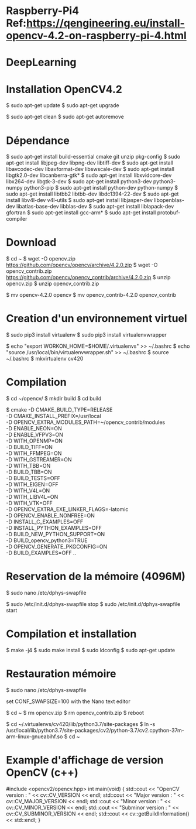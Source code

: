 # Raspberry-Pi4   Ref:https://qengineering.eu/install-opencv-4.2-on-raspberry-pi-4.html

# DeepLearning
# Installation OpenCV4.2

$ sudo apt-get update
$ sudo apt-get upgrade

$ sudo apt-get clean
$ sudo apt-get autoremove

# Dépendance


$ sudo apt-get install build-essential cmake git unzip pkg-config
$ sudo apt-get install libjpeg-dev libpng-dev libtiff-dev
$ sudo apt-get install libavcodec-dev libavformat-dev libswscale-dev
$ sudo apt-get install libgtk2.0-dev libcanberra-gtk*
$ sudo apt-get install libxvidcore-dev libx264-dev libgtk-3-dev
$ sudo apt-get install python3-dev python3-numpy python3-pip
$ sudo apt-get install python-dev python-numpy
$ sudo apt-get install libtbb2 libtbb-dev libdc1394-22-dev
$ sudo apt-get install libv4l-dev v4l-utils
$ sudo apt-get install libjasper-dev libopenblas-dev libatlas-base-dev libblas-dev
$ sudo apt-get install liblapack-dev gfortran
$ sudo apt-get install gcc-arm*
$ sudo apt-get install protobuf-compiler

# Download

$ cd ~
$ wget -O opencv.zip https://github.com/opencv/opencv/archive/4.2.0.zip
$ wget -O opencv_contrib.zip https://github.com/opencv/opencv_contrib/archive/4.2.0.zip
$ unzip opencv.zip
$ unzip opencv_contrib.zip


$ mv opencv-4.2.0 opencv
$ mv opencv_contrib-4.2.0 opencv_contrib

# Creation d'un environnement virtuel
$ sudo pip3 install virtualenv
$ sudo pip3 install virtualenvwrapper


$ echo "export WORKON_HOME=$HOME/.virtualenvs" >> ~/.bashrc
$ echo "source /usr/local/bin/virtualenvwrapper.sh" >> ~/.bashrc
$ source ~/.bashrc
$ mkvirtualenv cv420

# Compilation 
$ cd ~/opencv/
$ mkdir build
$ cd build


$ cmake -D CMAKE_BUILD_TYPE=RELEASE \
        -D CMAKE_INSTALL_PREFIX=/usr/local \
        -D OPENCV_EXTRA_MODULES_PATH=~/opencv_contrib/modules \
        -D ENABLE_NEON=ON \
        -D ENABLE_VFPV3=ON \
        -D WITH_OPENMP=ON \
        -D BUILD_TIFF=ON \
        -D WITH_FFMPEG=ON \
        -D WITH_GSTREAMER=ON \
        -D WITH_TBB=ON \
        -D BUILD_TBB=ON \
        -D BUILD_TESTS=OFF \
        -D WITH_EIGEN=OFF \
        -D WITH_V4L=ON \
        -D WITH_LIBV4L=ON \
        -D WITH_VTK=OFF \
        -D OPENCV_EXTRA_EXE_LINKER_FLAGS=-latomic \
        -D OPENCV_ENABLE_NONFREE=ON \
        -D INSTALL_C_EXAMPLES=OFF \
        -D INSTALL_PYTHON_EXAMPLES=OFF \
        -D BUILD_NEW_PYTHON_SUPPORT=ON \
        -D BUILD_opencv_python3=TRUE \
        -D OPENCV_GENERATE_PKGCONFIG=ON \
        -D BUILD_EXAMPLES=OFF ..

# Reservation de la mémoire (4096M)
$ sudo nano /etc/dphys-swapfile


$ sudo /etc/init.d/dphys-swapfile stop
$ sudo /etc/init.d/dphys-swapfile start
# Compilation et installation

$ make -j4
$ sudo make install
$ sudo ldconfig
$ sudo apt-get update

# Restauration mémoire

$ sudo nano /etc/dphys-swapfile

set CONF_SWAPSIZE=100 with the Nano text editor

$ cd ~
$ rm opencv.zip
$ rm opencv_contrib.zip
$ reboot



$ cd ~/.virtualenvs/cv420/lib/python3.7/site-packages
$ ln -s /usr/local/lib/python3.7/site-packages/cv2/python-3.7/cv2.cpython-37m-arm-linux-gnueabihf.so
$ cd ~

# Example d'affichage de version OpenCV (c++)

#include <opencv2/opencv.hpp>
int main(void)
{
    std::cout << "OpenCV version : " << cv::CV_VERSION << endl;
    std::cout << "Major version : " << cv::CV_MAJOR_VERSION << endl;
    std::cout << "Minor version : " << cv::CV_MINOR_VERSION << endl;
    std::cout << "Subminor version : " << cv::CV_SUBMINOR_VERSION << endl;
    std::cout << cv::getBuildInformation() << std::endl;
}







